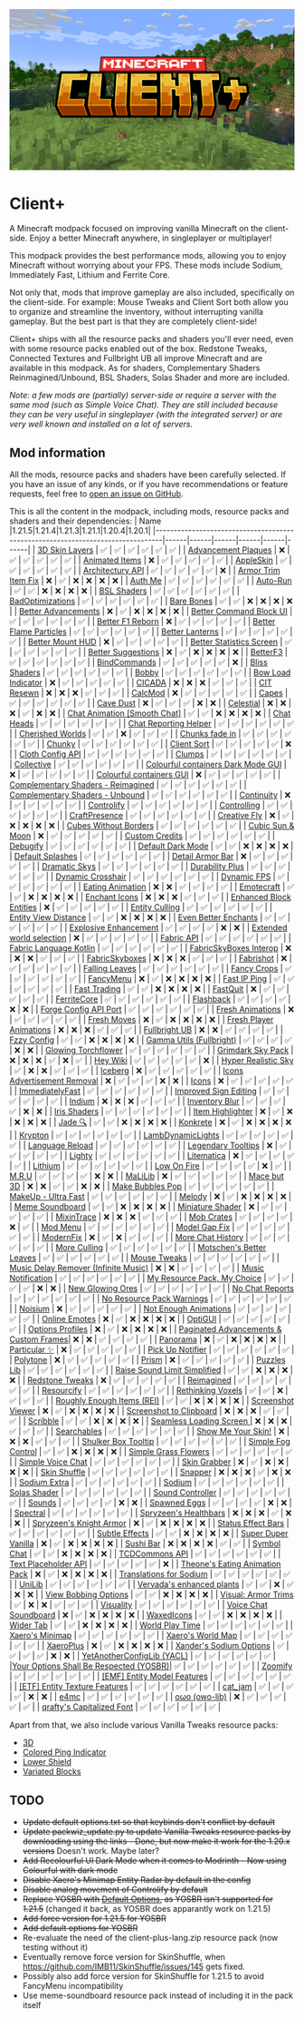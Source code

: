 ![Banner](https://github.com/Thijzert123/client-plus/blob/main/images/banner.resized.png?raw=true)
# Client+
A Minecraft modpack focused on improving vanilla Minecraft on the client-side. Enjoy a better Minecraft anywhere, in singleplayer or multiplayer!

This modpack provides the best performance mods, allowing you to enjoy Minecraft without worrying about your FPS. These mods include Sodium, Immediately Fast, Lithium and Ferrite Core.

Not only that, mods that improve gameplay are also included, specifically on the client-side. For example: Mouse Tweaks and Client Sort both allow you to organize and streamline the inventory, without interrupting vanilla gameplay. But the best part is that they are completely client-side!

Client+ ships with all the resource packs and shaders you'll ever need, even with some resource packs enabled out of the box. Redstone Tweaks, Connected Textures and Fullbright UB all improve Minecraft and are available in this modpack. As for shaders, Complementary Shaders Reinmagined/Unbound, BSL Shaders, Solas Shader and more are included.

_Note: a few mods are (partially) server-side or require a server with the same mod (such as Simple Voice Chat). They are still included because they can be very useful in singleplayer (with the integrated server) or are very well known and installed on a lot of servers._

## Mod information
All the mods, resource packs and shaders have been carefully selected. If you have an issue of any kinds, or if you have recommendations or feature requests, feel free to [open an issue on GitHub](https://github.com/Thijzert123/client-plus/issues).

This is all the content in the modpack, including mods, resource packs and shaders and their dependencies:
|                                      Name                                      |1.21.5|1.21.4|1.21.3|1.21.1|1.20.4|1.20.1|
|--------------------------------------------------------------------------------|------|------|------|------|------|------|
|             [3D Skin Layers](https://modrinth.com/project/zV5r3pPn)            |   ✅  |   ✅  |   ✅  |   ✅  |   ✅  |   ✅  |
|          [Advancement Plaques](https://modrinth.com/project/9NM0dXub)          |   ❌  |   ✅  |   ✅  |   ✅  |   ✅  |   ✅  |
|             [Animated Items](https://modrinth.com/project/uBBepXuH)            |   ❌  |   ✅  |   ✅  |   ✅  |   ✅  |   ✅  |
|               [AppleSkin](https://modrinth.com/project/EsAfCjCV)               |   ✅  |   ✅  |   ✅  |   ✅  |   ✅  |   ✅  |
|            [Architectury API](https://modrinth.com/project/lhGA9TYQ)           |   ✅  |   ✅  |   ✅  |   ✅  |   ✅  |   ❌  |
|          [Armor Trim Item Fix](https://modrinth.com/project/kIhxG5zE)          |   ❌  |   ✅  |   ❌  |   ❌  |   ❌  |   ❌  |
|                [Auth Me](https://modrinth.com/project/yjgIrBjZ)                |   ✅  |   ✅  |   ✅  |   ✅  |   ✅  |   ✅  |
|                [Auto-Run](https://modrinth.com/project/2i7tg1Wv)               |   ✅  |   ✅  |   ❌  |   ❌  |   ❌  |   ❌  |
|              [BSL Shaders](https://modrinth.com/project/Q1vvjJYV)              |   ✅  |   ✅  |   ✅  |   ✅  |   ✅  |   ✅  |
|            [BadOptimizations](https://modrinth.com/project/g96Z4WVZ)           |   ✅  |   ✅  |   ✅  |   ✅  |   ✅  |   ✅  |
|               [Bare Bones](https://modrinth.com/project/rox3U8B6)              |   ✅  |   ✅  |   ❌  |   ❌  |   ❌  |   ❌  |
|          [Better Advancements](https://modrinth.com/project/Q2OqKxDG)          |   ❌  |   ✅  |   ❌  |   ❌  |   ❌  |   ❌  |
|        [Better Command Block UI](https://modrinth.com/project/8iQcgjQ2)        |   ✅  |   ✅  |   ✅  |   ✅  |   ✅  |   ✅  |
|            [Better F1 Reborn](https://modrinth.com/project/2JIeCmxb)           |   ❌  |   ✅  |   ✅  |   ✅  |   ✅  |   ✅  |
|         [Better Flame Particles](https://modrinth.com/project/ivUZsvzp)        |   ✅  |   ✅  |   ✅  |   ✅  |   ✅  |   ✅  |
|            [Better Lanterns](https://modrinth.com/project/PGGrfcvL)            |   ✅  |   ✅  |   ✅  |   ✅  |   ✅  |   ✅  |
|            [Better Mount HUD](https://modrinth.com/project/kqJFAPU9)           |   ❌  |   ✅  |   ✅  |   ✅  |   ✅  |   ✅  |
|        [Better Statistics Screen](https://modrinth.com/project/n6PXGAoM)       |   ✅  |   ✅  |   ✅  |   ✅  |   ✅  |   ✅  |
|           [Better Suggestions](https://modrinth.com/project/HfZKWsjM)          |   ❌  |   ✅  |   ❌  |   ❌  |   ❌  |   ❌  |
|                [BetterF3](https://modrinth.com/project/8shC1gFX)               |   ✅  |   ✅  |   ✅  |   ✅  |   ✅  |   ✅  |
|              [BindCommands](https://modrinth.com/project/WeytAdLH)             |   ✅  |   ✅  |   ✅  |   ✅  |   ✅  |   ❌  |
|             [Bliss Shaders](https://modrinth.com/project/ZvMtQlho)             |   ✅  |   ✅  |   ✅  |   ✅  |   ✅  |   ✅  |
|                 [Bobby](https://modrinth.com/project/M08ruV16)                 |   ✅  |   ✅  |   ✅  |   ✅  |   ✅  |   ✅  |
|           [Bow Load Indicator](https://modrinth.com/project/dj5wVJsq)          |   ❌  |   ✅  |   ✅  |   ✅  |   ✅  |   ✅  |
|                 [CICADA](https://modrinth.com/project/IwCkru1D)                |   ❌  |   ❌  |   ❌  |   ✅  |   ✅  |   ✅  |
|               [CIT Resewn](https://modrinth.com/project/otVJckYQ)              |   ❌  |   ❌  |   ❌  |   ✅  |   ✅  |   ✅  |
|                [CalcMod](https://modrinth.com/project/XoHTb2Ap)                |   ❌  |   ✅  |   ✅  |   ✅  |   ✅  |   ✅  |
|                 [Capes](https://modrinth.com/project/89Wsn8GD)                 |   ✅  |   ✅  |   ✅  |   ✅  |   ✅  |   ✅  |
|               [Cave Dust](https://modrinth.com/project/jawg7zT1)               |   ❌  |   ✅  |   ✅  |   ✅  |   ❌  |   ❌  |
|               [Celestial](https://modrinth.com/project/J31lhO5V)               |   ❌  |   ❌  |   ❌  |   ✅  |   ❌  |   ❌  |
|      [Chat Animation [Smooth Chat]](https://modrinth.com/project/DnNYdJsx)     |   ✅  |   ✅  |   ❌  |   ❌  |   ❌  |   ❌  |
|               [Chat Heads](https://modrinth.com/project/Wb5oqrBJ)              |   ✅  |   ✅  |   ✅  |   ✅  |   ✅  |   ✅  |
|         [Chat Reporting Helper](https://modrinth.com/project/tN4E9NfV)         |   ✅  |   ✅  |   ✅  |   ✅  |   ✅  |   ✅  |
|            [Cherished Worlds](https://modrinth.com/project/3azQ6p0W)           |   ✅  |   ✅  |   ❌  |   ✅  |   ✅  |   ✅  |
|             [Chunks fade in](https://modrinth.com/project/JaNmzvA8)            |   ✅  |   ✅  |   ✅  |   ✅  |   ✅  |   ✅  |
|                 [Chunky](https://modrinth.com/project/fALzjamp)                |   ✅  |   ✅  |   ✅  |   ✅  |   ✅  |   ✅  |
|              [Client Sort](https://modrinth.com/project/K0AkAin6)              |   ✅  |   ✅  |   ✅  |   ✅  |   ✅  |   ❌  |
|            [Cloth Config API](https://modrinth.com/project/9s6osm5g)           |   ✅  |   ✅  |   ✅  |   ✅  |   ✅  |   ✅  |
|                 [Clumps](https://modrinth.com/project/Wnxd13zP)                |   ✅  |   ✅  |   ✅  |   ✅  |   ✅  |   ✅  |
|               [Collective](https://modrinth.com/project/e0M1UDsY)              |   ✅  |   ✅  |   ✅  |   ✅  |   ✅  |   ✅  |
|   [Colourful containers Dark Mode GUI](https://modrinth.com/project/PCGR5Y1W)  |   ❌  |   ✅  |   ✅  |   ✅  |   ✅  |   ✅  |
|        [Colourful containers GUI](https://modrinth.com/project/L85p0yMA)       |   ❌  |   ✅  |   ✅  |   ✅  |   ✅  |   ✅  |
|   [Complementary Shaders - Reimagined](https://modrinth.com/project/HVnmMxH1)  |   ✅  |   ✅  |   ✅  |   ✅  |   ✅  |   ✅  |
|    [Complementary Shaders - Unbound](https://modrinth.com/project/R6NEzAwj)    |   ✅  |   ✅  |   ✅  |   ✅  |   ✅  |   ✅  |
|               [Continuity](https://modrinth.com/project/1IjD5062)              |   ❌  |   ✅  |   ✅  |   ✅  |   ✅  |   ✅  |
|               [Controlify](https://modrinth.com/project/DOUdJVEm)              |   ✅  |   ✅  |   ✅  |   ✅  |   ✅  |   ✅  |
|              [Controlling](https://modrinth.com/project/xv94TkTM)              |   ✅  |   ✅  |   ✅  |   ✅  |   ✅  |   ✅  |
|             [CraftPresence](https://modrinth.com/project/DFqQfIBR)             |   ✅  |   ✅  |   ✅  |   ✅  |   ✅  |   ✅  |
|              [Creative Fly](https://modrinth.com/project/XrD3Auyv)             |   ❌  |   ✅  |   ❌  |   ❌  |   ❌  |   ❌  |
|         [Cubes Without Borders](https://modrinth.com/project/ETlrkaYF)         |   ✅  |   ✅  |   ✅  |   ✅  |   ✅  |   ✅  |
|            [Cubic Sun & Moon](https://modrinth.com/project/g4bSYbrU)           |   ❌  |   ✅  |   ✅  |   ✅  |   ✅  |   ✅  |
|             [Custom Credits](https://modrinth.com/project/GhWh8CAU)            |   ✅  |   ✅  |   ✅  |   ✅  |   ✅  |   ✅  |
|                [Debugify](https://modrinth.com/project/QwxR6Gcd)               |   ✅  |   ✅  |   ✅  |   ✅  |   ✅  |   ✅  |
|           [Default Dark Mode](https://modrinth.com/project/6SLU7tS5)           |   ✅  |   ✅  |   ❌  |   ❌  |   ❌  |   ❌  |
|            [Default Splashes](https://modrinth.com/project/RMESe7qr)           |   ✅  |   ✅  |   ✅  |   ✅  |   ✅  |   ✅  |
|            [Detail Armor Bar](https://modrinth.com/project/hAt6ty93)           |   ❌  |   ✅  |   ✅  |   ✅  |   ✅  |   ✅  |
|             [Dramatic Skys](https://modrinth.com/project/2YyNMled)             |   ✅  |   ✅  |   ✅  |   ✅  |   ✅  |   ✅  |
|            [Durability Plus](https://modrinth.com/project/na1dL51S)            |   ✅  |   ✅  |   ✅  |   ✅  |   ✅  |   ✅  |
|           [Dynamic Crosshair](https://modrinth.com/project/ZcR9weSm)           |   ✅  |   ✅  |   ✅  |   ✅  |   ✅  |   ✅  |
|              [Dynamic FPS](https://modrinth.com/project/LQ3K71Q1)              |   ✅  |   ✅  |   ✅  |   ✅  |   ✅  |   ✅  |
|            [Eating Animation](https://modrinth.com/project/rUgZvGzi)           |   ❌  |   ❌  |   ✅  |   ✅  |   ✅  |   ✅  |
|               [Emotecraft](https://modrinth.com/project/pZ2wrerK)              |   ✅  |   ✅  |   ❌  |   ❌  |   ❌  |   ❌  |
|             [Enchant Icons](https://modrinth.com/project/6vhHOIKw)             |   ❌  |   ❌  |   ❌  |   ✅  |   ✅  |   ✅  |
|        [Enhanced Block Entities](https://modrinth.com/project/OVuFYfre)        |   ❌  |   ✅  |   ✅  |   ✅  |   ✅  |   ✅  |
|             [Entity Culling](https://modrinth.com/project/NNAgCjsB)            |   ✅  |   ✅  |   ✅  |   ✅  |   ✅  |   ✅  |
|          [Entity View Distance](https://modrinth.com/project/ihnBJ6on)         |   ✅  |   ✅  |   ❌  |   ❌  |   ❌  |   ❌  |
|          [Even Better Enchants](https://modrinth.com/project/6udpuGCH)         |   ✅  |   ✅  |   ✅  |   ✅  |   ✅  |   ✅  |
|         [Explosive Enhancement](https://modrinth.com/project/OSQ8mw2r)         |   ✅  |   ✅  |   ✅  |   ✅  |   ❌  |   ❌  |
|        [Extended world selection](https://modrinth.com/project/hejbH2cH)       |   ❌  |   ✅  |   ✅  |   ✅  |   ✅  |   ✅  |
|               [Fabric API](https://modrinth.com/project/P7dR8mSH)              |   ✅  |   ✅  |   ✅  |   ✅  |   ✅  |   ✅  |
|         [Fabric Language Kotlin](https://modrinth.com/project/Ha28R6CL)        |   ✅  |   ✅  |   ✅  |   ✅  |   ✅  |   ✅  |
|         [FabricSkyBoxes Interop](https://modrinth.com/project/HpdHOPOp)        |   ❌  |   ❌  |   ❌  |   ✅  |   ✅  |   ✅  |
|             [FabricSkyboxes](https://modrinth.com/project/YBz7DOs8)            |   ❌  |   ❌  |   ❌  |   ✅  |   ✅  |   ✅  |
|               [Fabrishot](https://modrinth.com/project/3qsfQtE9)               |   ❌  |   ✅  |   ✅  |   ✅  |   ✅  |   ✅  |
|             [Falling Leaves](https://modrinth.com/project/WhbRG4iK)            |   ✅  |   ✅  |   ✅  |   ✅  |   ✅  |   ✅  |
|              [Fancy Crops](https://modrinth.com/project/UGEVQ6t9)              |   ✅  |   ✅  |   ✅  |   ✅  |   ✅  |   ✅  |
|               [FancyMenu](https://modrinth.com/project/Wq5SjeWM)               |   ❌  |   ✅  |   ❌  |   ❌  |   ❌  |   ❌  |
|              [Fast IP Ping](https://modrinth.com/project/9mtu0sUO)             |   ✅  |   ✅  |   ✅  |   ✅  |   ✅  |   ✅  |
|              [Fast Trading](https://modrinth.com/project/Ht0RRAt0)             |   ✅  |   ✅  |   ❌  |   ❌  |   ❌  |   ❌  |
|                [FastQuit](https://modrinth.com/project/x1hIzbuY)               |   ❌  |   ✅  |   ✅  |   ✅  |   ✅  |   ✅  |
|              [FerriteCore](https://modrinth.com/project/uXXizFIs)              |   ✅  |   ✅  |   ✅  |   ✅  |   ✅  |   ✅  |
|               [Flashback](https://modrinth.com/project/4das1Fjq)               |   ✅  |   ✅  |   ✅  |   ✅  |   ❌  |   ❌  |
|         [Forge Config API Port](https://modrinth.com/project/ohNO6lps)         |   ✅  |   ✅  |   ✅  |   ✅  |   ✅  |   ✅  |
|            [Fresh Animations](https://modrinth.com/project/50dA9Sha)           |   ❌  |   ✅  |   ✅  |   ✅  |   ✅  |   ✅  |
|              [Fresh Moves](https://modrinth.com/project/slufHzC2)              |   ❌  |   ✅  |   ❌  |   ❌  |   ❌  |   ❌  |
|        [Fresh Player Animations](https://modrinth.com/project/uYE6VsYf)        |   ❌  |   ❌  |   ❌  |   ✅  |   ✅  |   ✅  |
|             [Fullbright UB](https://modrinth.com/project/ItHr72Fy)             |   ❌  |   ❌  |   ✅  |   ✅  |   ✅  |   ✅  |
|              [Fzzy Config](https://modrinth.com/project/hYykXjDp)              |   ✅  |   ✅  |   ❌  |   ❌  |   ❌  |   ❌  |
|        [Gamma Utils (Fullbright)](https://modrinth.com/project/wdLuzzEP)       |   ✅  |   ✅  |   ✅  |   ✅  |   ❌  |   ❌  |
|          [Glowing Torchflower](https://modrinth.com/project/1S4LxcvL)          |   ✅  |   ✅  |   ✅  |   ✅  |   ✅  |   ✅  |
|           [Grimdark Sky Pack](https://modrinth.com/project/TzZ0IFZH)           |   ❌  |   ❌  |   ❌  |   ✅  |   ❌  |   ✅  |
|                [Hey Wiki](https://modrinth.com/project/6DnswkCZ)               |   ✅  |   ✅  |   ✅  |   ✅  |   ✅  |   ❌  |
|          [Hyper Realistic Sky](https://modrinth.com/project/PsMUgCo5)          |   ✅  |   ❌  |   ❌  |   ✅  |   ✅  |   ✅  |
|                [Iceberg](https://modrinth.com/project/5faXoLqX)                |   ❌  |   ✅  |   ✅  |   ✅  |   ✅  |   ✅  |
|      [Icons Advertisement Removal](https://modrinth.com/project/7Rq0ipFz)      |   ❌  |   ✅  |   ✅  |   ✅  |   ❌  |   ❌  |
|                 [Icons](https://modrinth.com/project/O7z3QKAG)                 |   ❌  |   ✅  |   ✅  |   ✅  |   ✅  |   ✅  |
|            [ImmediatelyFast](https://modrinth.com/project/5ZwdcRci)            |   ✅  |   ✅  |   ✅  |   ✅  |   ✅  |   ✅  |
|         [Improved Sign Editing](https://modrinth.com/project/EWQifKYI)         |   ✅  |   ✅  |   ✅  |   ✅  |   ✅  |   ✅  |
|                 [Indium](https://modrinth.com/project/Orvt0mRa)                |   ❌  |   ❌  |   ❌  |   ✅  |   ✅  |   ✅  |
|             [Inventory Blur](https://modrinth.com/project/lTS6nyFs)            |   ✅  |   ✅  |   ✅  |   ✅  |   ❌  |   ❌  |
|              [Iris Shaders](https://modrinth.com/project/YL57xq9U)             |   ✅  |   ✅  |   ✅  |   ✅  |   ✅  |   ✅  |
|            [Item Highlighter](https://modrinth.com/project/cVNW5lr6)           |   ❌  |   ✅  |   ❌  |   ❌  |   ❌  |   ❌  |
|                 [Jade 🔍](https://modrinth.com/project/nvQzSEkH)                |   ✅  |   ✅  |   ❌  |   ❌  |   ❌  |   ❌  |
|                [Konkrete](https://modrinth.com/project/J81TRJWm)               |   ❌  |   ✅  |   ❌  |   ❌  |   ❌  |   ❌  |
|                [Krypton](https://modrinth.com/project/fQEb0iXm)                |   ✅  |   ✅  |   ✅  |   ✅  |   ✅  |   ✅  |
|           [LambDynamicLights](https://modrinth.com/project/yBW8D80W)           |   ✅  |   ✅  |   ✅  |   ✅  |   ✅  |   ✅  |
|            [Language Reload](https://modrinth.com/project/uLbm7CG6)            |   ✅  |   ✅  |   ✅  |   ✅  |   ✅  |   ✅  |
|           [Legendary Tooltips](https://modrinth.com/project/atHH8NyV)          |   ❌  |   ✅  |   ✅  |   ✅  |   ✅  |   ✅  |
|                 [Lighty](https://modrinth.com/project/yjvKidNM)                |   ✅  |   ✅  |   ✅  |   ✅  |   ✅  |   ✅  |
|               [Litematica](https://modrinth.com/project/bEpr0Arc)              |   ❌  |   ✅  |   ✅  |   ✅  |   ✅  |   ✅  |
|                [Lithium](https://modrinth.com/project/gvQqBUqZ)                |   ✅  |   ✅  |   ✅  |   ✅  |   ✅  |   ✅  |
|              [Low On Fire](https://modrinth.com/project/RRxvWKNC)              |   ✅  |   ✅  |   ✅  |   ✅  |   ❌  |   ✅  |
|                 [M.R.U](https://modrinth.com/project/SNVQ2c0g)                 |   ✅  |   ✅  |   ✅  |   ✅  |   ❌  |   ❌  |
|                [MaLiLib](https://modrinth.com/project/GcWjdA9I)                |   ❌  |   ✅  |   ✅  |   ✅  |   ✅  |   ✅  |
|              [Mace but 3D](https://modrinth.com/project/6LzngQIs)              |   ❌  |   ❌  |   ✅  |   ✅  |   ❌  |   ❌  |
|            [Make Bubbles Pop](https://modrinth.com/project/gPCdW0Wr)           |   ✅  |   ✅  |   ✅  |   ✅  |   ✅  |   ✅  |
|          [MakeUp - Ultra Fast](https://modrinth.com/project/izsIPI7a)          |   ✅  |   ✅  |   ✅  |   ✅  |   ✅  |   ✅  |
|                 [Melody](https://modrinth.com/project/CVT4pFB2)                |   ❌  |   ✅  |   ❌  |   ❌  |   ❌  |   ❌  |
|            [Meme Soundboard](https://modrinth.com/project/FQKl8Yll)            |   ✅  |   ✅  |   ❌  |   ❌  |   ❌  |   ❌  |
|            [Miniature Shader](https://modrinth.com/project/UaS8ROxa)           |   ❌  |   ✅  |   ✅  |   ✅  |   ✅  |   ✅  |
|               [MixinTrace](https://modrinth.com/project/sGmHWmeL)              |   ❌  |   ❌  |   ❌  |   ✅  |   ✅  |   ✅  |
|               [Mob Crates](https://modrinth.com/project/bYcjtBki)              |   ✅  |   ✅  |   ✅  |   ✅  |   ❌  |   ✅  |
|                [Mod Menu](https://modrinth.com/project/mOgUt4GM)               |   ✅  |   ✅  |   ✅  |   ✅  |   ✅  |   ✅  |
|             [Model Gap Fix](https://modrinth.com/project/QdG47OkI)             |   ✅  |   ✅  |   ✅  |   ✅  |   ✅  |   ✅  |
|               [ModernFix](https://modrinth.com/project/nmDcB62a)               |   ❌  |   ✅  |   ❌  |   ✅  |   ✅  |   ✅  |
|           [More Chat History](https://modrinth.com/project/8qkXwOnk)           |   ✅  |   ✅  |   ✅  |   ✅  |   ✅  |   ✅  |
|              [More Culling](https://modrinth.com/project/51shyZVL)             |   ✅  |   ✅  |   ✅  |   ✅  |   ✅  |   ✅  |
|        [Motschen's Better Leaves](https://modrinth.com/project/uvpymuxq)       |   ✅  |   ✅  |   ✅  |   ✅  |   ✅  |   ✅  |
|              [Mouse Tweaks](https://modrinth.com/project/aC3cM3Vq)             |   ✅  |   ✅  |   ✅  |   ✅  |   ✅  |   ✅  |
|  [Music Delay Remover (Infinite Music)](https://modrinth.com/project/OJLdOa8k) |   ❌  |   ❌  |   ✅  |   ✅  |   ✅  |   ✅  |
|           [Music Notification](https://modrinth.com/project/A4YQgwzz)          |   ✅  |   ✅  |   ✅  |   ✅  |   ✅  |   ✅  |
|      [My Resource Pack, My Choice](https://modrinth.com/project/PTj85Anz)      |   ✅  |   ✅  |   ✅  |   ✅  |   ❌  |   ❌  |
|            [New Glowing Ores](https://modrinth.com/project/oL18adaQ)           |   ✅  |   ✅  |   ✅  |   ✅  |   ✅  |   ✅  |
|            [No Chat Reports](https://modrinth.com/project/qQyHxfxd)            |   ✅  |   ✅  |   ✅  |   ✅  |   ✅  |   ✅  |
|       [No Resource Pack Warnings](https://modrinth.com/project/6xKUDQcB)       |   ✅  |   ✅  |   ✅  |   ✅  |   ✅  |   ✅  |
|                [Noisium](https://modrinth.com/project/KuNKN7d2)                |   ❌  |   ✅  |   ✅  |   ✅  |   ✅  |   ✅  |
|         [Not Enough Animations](https://modrinth.com/project/MPCX6s5C)         |   ✅  |   ✅  |   ✅  |   ✅  |   ✅  |   ✅  |
|             [Online Emotes](https://modrinth.com/project/Dc4g4seU)             |   ❌  |   ✅  |   ❌  |   ❌  |   ❌  |   ❌  |
|                [OptiGUI](https://modrinth.com/project/JuksLGBQ)                |   ✅  |   ✅  |   ✅  |   ✅  |   ✅  |   ✅  |
|            [Options Profiles](https://modrinth.com/project/DnyS3EEW)           |   ❌  |   ✅  |   ❌  |   ❌  |   ❌  |   ❌  |
| [Paginated Advancements & Custom Frames](https://modrinth.com/project/pJogNFap)|   ❌  |   ❌  |   ✅  |   ✅  |   ✅  |   ✅  |
|                [Panorama](https://modrinth.com/project/DoH2V0z5)               |   ❌  |   ✅  |   ❌  |   ❌  |   ❌  |   ❌  |
|              [Particular ✨](https://modrinth.com/project/B1CcCd9h)             |   ❌  |   ✅  |   ✅  |   ✅  |   ✅  |   ✅  |
|            [Pick Up Notifier](https://modrinth.com/project/ZX66K16c)           |   ✅  |   ✅  |   ✅  |   ✅  |   ✅  |   ✅  |
|                [Polytone](https://modrinth.com/project/3qAYkBMB)               |   ❌  |   ✅  |   ✅  |   ✅  |   ✅  |   ✅  |
|                 [Prism](https://modrinth.com/project/1OE8wbN0)                 |   ❌  |   ✅  |   ✅  |   ✅  |   ✅  |   ✅  |
|              [Puzzles Lib](https://modrinth.com/project/QAGBst4M)              |   ✅  |   ✅  |   ✅  |   ✅  |   ✅  |   ✅  |
|      [Raise Sound Limit Simplified](https://modrinth.com/project/SKW62Pht)     |   ✅  |   ✅  |   ❌  |   ❌  |   ❌  |   ❌  |
|            [Redstone Tweaks](https://modrinth.com/project/RvfAlf4Z)            |   ❌  |   ✅  |   ✅  |   ✅  |   ✅  |   ✅  |
|               [Reimagined](https://modrinth.com/project/ta5dy0aA)              |   ✅  |   ✅  |   ✅  |   ✅  |   ✅  |   ✅  |
|               [Resourcify](https://modrinth.com/project/RLzHAoZe)              |   ✅  |   ✅  |   ✅  |   ✅  |   ✅  |   ✅  |
|           [Rethinking Voxels](https://modrinth.com/project/kmwfVOoi)           |   ✅  |   ✅  |   ❌  |   ✅  |   ✅  |   ✅  |
|       [Roughly Enough Items (REI)](https://modrinth.com/project/nfn13YXA)      |   ✅  |   ✅  |   ❌  |   ❌  |   ❌  |   ❌  |
|           [Screenshot Viewer](https://modrinth.com/project/laNoi025)           |   ❌  |   ✅  |   ❌  |   ❌  |   ❌  |   ❌  |
|        [Screenshot to Clipboard](https://modrinth.com/project/1KiJRrTg)        |   ❌  |   ❌  |   ❌  |   ✅  |   ✅  |   ✅  |
|                [Scribble](https://modrinth.com/project/yXAvIk0x)               |   ✅  |   ✅  |   ❌  |   ❌  |   ❌  |   ❌  |
|        [Seamless Loading Screen ](https://modrinth.com/project/TyTPFOiF)       |   ❌  |   ❌  |   ❌  |   ✅  |   ✅  |   ✅  |
|              [Searchables](https://modrinth.com/project/fuuu3xnx)              |   ✅  |   ✅  |   ✅  |   ✅  |   ✅  |   ✅  |
|           [Show Me Your Skin!](https://modrinth.com/project/bD7YqcA3)          |   ❌  |   ❌  |   ❌  |   ✅  |   ✅  |   ✅  |
|          [Shulker Box Tooltip](https://modrinth.com/project/2M01OLQq)          |   ✅  |   ✅  |   ✅  |   ✅  |   ✅  |   ✅  |
|           [Simple Fog Control](https://modrinth.com/project/Glp1bwYc)          |   ✅  |   ✅  |   ❌  |   ❌  |   ❌  |   ❌  |
|          [Simple Grass Flowers](https://modrinth.com/project/ti9KkMHm)         |   ✅  |   ✅  |   ✅  |   ✅  |   ✅  |   ✅  |
|           [Simple Voice Chat](https://modrinth.com/project/9eGKb6K1)           |   ✅  |   ✅  |   ✅  |   ✅  |   ✅  |   ✅  |
|              [Skin Grabber](https://modrinth.com/project/TtybOAsL)             |   ❌  |   ✅  |   ❌  |   ❌  |   ❌  |   ❌  |
|              [Skin Shuffle](https://modrinth.com/project/3s19I5jr)             |   ✅  |   ✅  |   ✅  |   ✅  |   ✅  |   ✅  |
|                [Snapper](https://modrinth.com/project/MZQyESDC)                |   ❌  |   ❌  |   ❌  |   ✅  |   ❌  |   ❌  |
|              [Sodium Extra](https://modrinth.com/project/PtjYWJkn)             |   ✅  |   ✅  |   ✅  |   ✅  |   ✅  |   ✅  |
|                 [Sodium](https://modrinth.com/project/AANobbMI)                |   ✅  |   ✅  |   ✅  |   ✅  |   ✅  |   ✅  |
|              [Solas Shader](https://modrinth.com/project/EpQFjzrQ)             |   ✅  |   ✅  |   ✅  |   ✅  |   ✅  |   ✅  |
|            [Sound Controller](https://modrinth.com/project/uY9zbflw)           |   ✅  |   ✅  |   ✅  |   ✅  |   ✅  |   ✅  |
|                 [Sounds](https://modrinth.com/project/ZouiUX7t)                |   ✅  |   ✅  |   ✅  |   ✅  |   ❌  |   ❌  |
|              [Spawned Eggs](https://modrinth.com/project/yPBwDzHA)             |   ✅  |   ✅  |   ✅  |   ✅  |   ❌  |   ❌  |
|                [Spectral](https://modrinth.com/project/vaaOMowT)               |   ✅  |   ✅  |   ✅  |   ✅  |   ✅  |   ✅  |
|         [Spryzeen's Healthbars](https://modrinth.com/project/ZMcqgmIV)         |   ❌  |   ❌  |   ❌  |   ✅  |   ❌  |   ❌  |
|        [Spryzeen's Knight Armor](https://modrinth.com/project/EwJHG2NA)        |   ❌  |   ✅  |   ❌  |   ❌  |   ❌  |   ❌  |
|           [Status Effect Bars](https://modrinth.com/project/x02cBj9Y)          |   ✅  |   ✅  |   ✅  |   ✅  |   ✅  |   ✅  |
|             [Subtle Effects](https://modrinth.com/project/4q8UOK1d)            |   ✅  |   ✅  |   ❌  |   ❌  |   ❌  |   ❌  |
|          [Super Duper Vanilla](https://modrinth.com/project/LMIZZNxZ)          |   ❌  |   ✅  |   ❌  |   ❌  |   ❌  |   ❌  |
|               [Sushi Bar](https://modrinth.com/project/tr2Mv6ke)               |   ❌  |   ❌  |   ❌  |   ❌  |   ✅  |   ✅  |
|              [Symbol Chat](https://modrinth.com/project/NKvLVQMc)              |   ✅  |   ✅  |   ❌  |   ❌  |   ❌  |   ❌  |
|             [TCDCommons API](https://modrinth.com/project/Eldc1g37)            |   ✅  |   ✅  |   ✅  |   ✅  |   ✅  |   ✅  |
|          [Text Placeholder API](https://modrinth.com/project/eXts2L7r)         |   ✅  |   ✅  |   ✅  |   ✅  |   ✅  |   ❌  |
|     [Theone's Eating Animation Pack](https://modrinth.com/project/OhzX8kDf)    |   ❌  |   ✅  |   ❌  |   ❌  |   ❌  |   ❌  |
|        [Translations for Sodium](https://modrinth.com/project/yfDziwn1)        |   ✅  |   ✅  |   ✅  |   ✅  |   ✅  |   ✅  |
|                 [UniLib](https://modrinth.com/project/nT86WUER)                |   ✅  |   ✅  |   ✅  |   ✅  |   ✅  |   ✅  |
|       [Vervada's enhanced plants](https://modrinth.com/project/ghc0v6DT)       |   ✅  |   ✅  |   ❌  |   ✅  |   ❌  |   ❌  |
|          [View Bobbing Options](https://modrinth.com/project/Yr9J16k6)         |   ✅  |   ✅  |   ❌  |   ❌  |   ❌  |   ❌  |
|          [Visual: Armor Trims](https://modrinth.com/project/tPtjib62)          |   ✅  |   ❌  |   ❌  |   ✅  |   ✅  |   ✅  |
|               [Visuality](https://modrinth.com/project/rI0hvYcd)               |   ✅  |   ✅  |   ✅  |   ✅  |   ✅  |   ✅  |
|         [Voice Chat Soundboard](https://modrinth.com/project/N8s60DWW)         |   ❌  |   ✅  |   ❌  |   ❌  |   ❌  |   ❌  |
|               [WaxedIcons](https://modrinth.com/project/pC9ELBuh)              |   ✅  |   ✅  |   ❌  |   ❌  |   ❌  |   ❌  |
|               [Wider Tab](https://modrinth.com/project/IA3kkkhV)               |   ✅  |   ✅  |   ❌  |   ❌  |   ❌  |   ❌  |
|            [World Play Time](https://modrinth.com/project/YkKeggdl)            |   ✅  |   ✅  |   ✅  |   ✅  |   ✅  |   ✅  |
|            [Xaero's Minimap](https://modrinth.com/project/1bokaNcj)            |   ✅  |   ✅  |   ✅  |   ✅  |   ✅  |   ✅  |
|           [Xaero's World Map](https://modrinth.com/project/NcUtCpym)           |   ✅  |   ✅  |   ✅  |   ✅  |   ✅  |   ✅  |
|               [XaeroPlus](https://modrinth.com/project/EnPUzSTg)               |   ❌  |   ✅  |   ❌  |   ❌  |   ❌  |   ❌  |
|        [Xander's Sodium Options](https://modrinth.com/project/sTkQBVyo)        |   ✅  |   ✅  |   ✅  |   ✅  |   ❌  |   ❌  |
|       [YetAnotherConfigLib (YACL)](https://modrinth.com/project/1eAoo2KR)      |   ✅  |   ✅  |   ✅  |   ✅  |   ✅  |   ✅  |
|[Your Options Shall Be Respected (YOSBR)](https://modrinth.com/project/WwbubTsV)|   ✅  |   ✅  |   ✅  |   ✅  |   ✅  |   ✅  |
|                [Zoomify](https://modrinth.com/project/w7ThoJFB)                |   ✅  |   ✅  |   ✅  |   ✅  |   ✅  |   ✅  |
|      [[EMF] Entity Model Features](https://modrinth.com/project/4I1XuqiY)      |   ✅  |   ✅  |   ✅  |   ✅  |   ✅  |   ✅  |
|     [[ETF] Entity Texture Features](https://modrinth.com/project/BVzZfTc1)     |   ✅  |   ✅  |   ✅  |   ✅  |   ✅  |   ✅  |
|                [cat_jam](https://modrinth.com/project/x3s69afN)                |   ✅  |   ✅  |   ✅  |   ✅  |   ❌  |   ❌  |
|                  [e4mc](https://modrinth.com/project/qANg5Jrr)                 |   ✅  |   ✅  |   ✅  |   ✅  |   ✅  |   ✅  |
|             [oωo (owo-lib)](https://modrinth.com/project/ccKDOlHs)             |   ❌  |   ✅  |   ✅  |   ✅  |   ✅  |   ✅  |
|       [qrafty's Capitalized Font](https://modrinth.com/project/FA4ebMMU)       |   ✅  |   ✅  |   ✅  |   ✅  |   ✅  |   ✅  |

Apart from that, we also include various Vanilla Tweaks resource packs:
- [3D](https://vanillatweaks.net/share/#i3k5KZ)
- [Colored Ping Indicator](https://vanillatweaks.net/share/#lz4EZp)
- [Lower Shield](https://vanillatweaks.net/share#dczqmI)
- [Variated Blocks](https://vanillatweaks.net/share#Oz7pBC)

## TODO
- ~~Update default options.txt so that keybinds don't conflict by default~~
- ~~Update packwiz_update.py to update Vanilla Tweaks resource packs by downloading using the links -  Done, but now make it work for the 1.20.x versions~~ Doesn't work. Maybe later?
- ~~Add Recolourful UI Dark Mode when it comes to Modrinth - Now using Colourful with dark mode~~
- ~~Disable Xaero's Minimap Entity Radar by default in the config~~
- ~~Disable analog movement of Controlify by default~~
- ~~Replace YOSBR with [Default Options](https://modrinth.com/mod/default-options), as YOSBR isn't supported for 1.21.5~~ (changed it back, as YOSBR does apparantly work on 1.21.5)
- ~~Add force version for 1.21.5 for YOSBR~~
- ~~Add default options for YOSBR~~
- Re-evaluate the need of the client-plus-lang.zip resource pack (now testing without it)
- Eventually remove force version for SkinShuffle, when https://github.com/IMB11/SkinShuffle/issues/145 gets fixed.
- Possibly also add force version for SkinShuffle for 1.21.5 to avoid FancyMenu incompatibility
- Use meme-soundboard resource pack instead of including it in the pack itself

